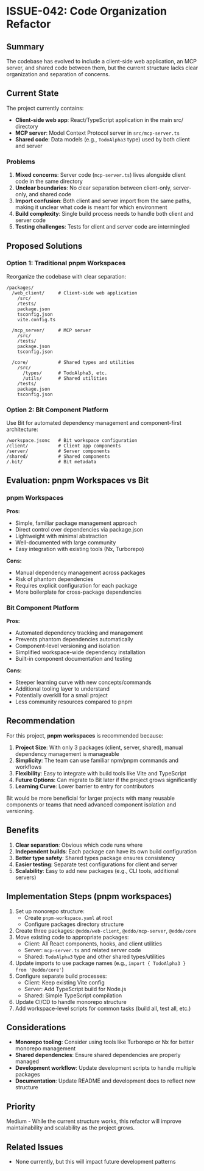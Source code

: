 # ISSUE-042: Code Organization Refactor

## Summary

The codebase has evolved to include a client-side web application, an MCP server, and shared code between them, but the current structure lacks clear organization and separation of concerns.

## Current State

The project currently contains:
- **Client-side web app**: React/TypeScript application in the main src/ directory
- **MCP server**: Model Context Protocol server in `src/mcp-server.ts`
- **Shared code**: Data models (e.g., `TodoAlpha3` type) used by both client and server

### Problems

1. **Mixed concerns**: Server code (`mcp-server.ts`) lives alongside client code in the same directory
2. **Unclear boundaries**: No clear separation between client-only, server-only, and shared code
3. **Import confusion**: Both client and server import from the same paths, making it unclear what code is meant for which environment
4. **Build complexity**: Single build process needs to handle both client and server code
5. **Testing challenges**: Tests for client and server code are intermingled

## Proposed Solutions

### Option 1: Traditional pnpm Workspaces

Reorganize the codebase with clear separation:

```
/packages/
  /web_client/     # Client-side web application
    /src/
    /tests/
    package.json
    tsconfig.json
    vite.config.ts
    
  /mcp_server/     # MCP server
    /src/
    /tests/
    package.json
    tsconfig.json
    
  /core/           # Shared types and utilities
    /src/
      /types/      # TodoAlpha3, etc.
      /utils/      # Shared utilities
    /tests/
    package.json
    tsconfig.json
```

### Option 2: Bit Component Platform

Use Bit for automated dependency management and component-first architecture:

```
/workspace.jsonc   # Bit workspace configuration
/client/           # Client app components
/server/           # Server components  
/shared/           # Shared components
/.bit/             # Bit metadata
```

## Evaluation: pnpm Workspaces vs Bit

### pnpm Workspaces
**Pros:**
- Simple, familiar package management approach
- Direct control over dependencies via package.json
- Lightweight with minimal abstraction
- Well-documented with large community
- Easy integration with existing tools (Nx, Turborepo)

**Cons:**
- Manual dependency management across packages
- Risk of phantom dependencies
- Requires explicit configuration for each package
- More boilerplate for cross-package dependencies

### Bit Component Platform
**Pros:**
- Automated dependency tracking and management
- Prevents phantom dependencies automatically
- Component-level versioning and isolation
- Simplified workspace-wide dependency installation
- Built-in component documentation and testing

**Cons:**
- Steeper learning curve with new concepts/commands
- Additional tooling layer to understand
- Potentially overkill for a small project
- Less community resources compared to pnpm

## Recommendation

For this project, **pnpm workspaces** is recommended because:

1. **Project Size**: With only 3 packages (client, server, shared), manual dependency management is manageable
2. **Simplicity**: The team can use familiar npm/pnpm commands and workflows
3. **Flexibility**: Easy to integrate with build tools like Vite and TypeScript
4. **Future Options**: Can migrate to Bit later if the project grows significantly
5. **Learning Curve**: Lower barrier to entry for contributors

Bit would be more beneficial for larger projects with many reusable components or teams that need advanced component isolation and versioning.

## Benefits

1. **Clear separation**: Obvious which code runs where
2. **Independent builds**: Each package can have its own build configuration
3. **Better type safety**: Shared types package ensures consistency
4. **Easier testing**: Separate test configurations for client and server
5. **Scalability**: Easy to add new packages (e.g., CLI tools, additional servers)

## Implementation Steps (pnpm workspaces)

1. Set up monorepo structure:
   - Create `pnpm-workspace.yaml` at root
   - Configure packages directory structure
2. Create three packages: `@eddo/web-client`, `@eddo/mcp-server`, `@eddo/core`
3. Move existing code to appropriate packages:
   - Client: All React components, hooks, and client utilities
   - Server: `mcp-server.ts` and related server code
   - Shared: `TodoAlpha3` type and other shared types/utilities
4. Update imports to use package names (e.g., `import { TodoAlpha3 } from '@eddo/core'`)
5. Configure separate build processes:
   - Client: Keep existing Vite config
   - Server: Add TypeScript build for Node.js
   - Shared: Simple TypeScript compilation
6. Update CI/CD to handle monorepo structure
7. Add workspace-level scripts for common tasks (build all, test all, etc.)

## Considerations

- **Monorepo tooling**: Consider using tools like Turborepo or Nx for better monorepo management
- **Shared dependencies**: Ensure shared dependencies are properly managed
- **Development workflow**: Update development scripts to handle multiple packages
- **Documentation**: Update README and development docs to reflect new structure

## Priority

Medium - While the current structure works, this refactor will improve maintainability and scalability as the project grows.

## Related Issues

- None currently, but this will impact future development patterns